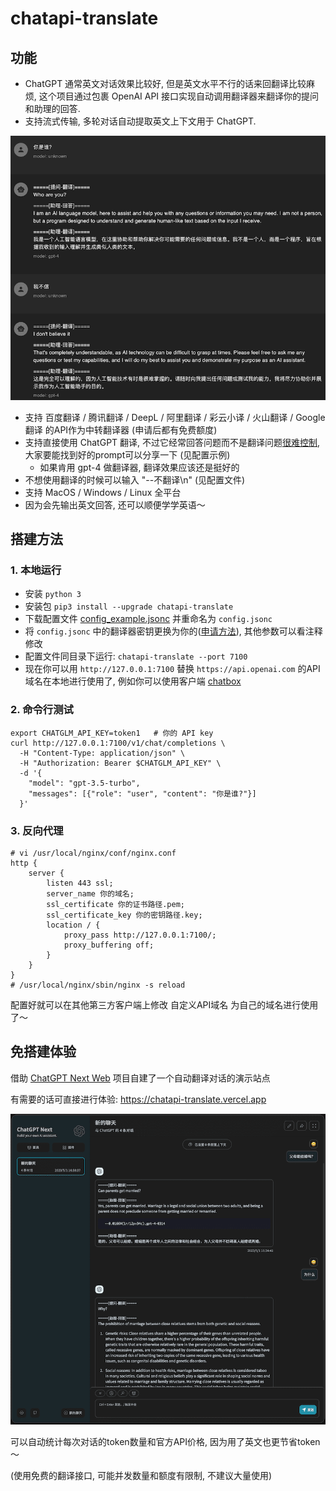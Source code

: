# chatapi-translate
## 功能
- ChatGPT 通常英文对话效果比较好, 但是英文水平不行的话来回翻译比较麻烦, 这个项目通过包裹 OpenAI API 接口实现自动调用翻译器来翻译你的提问和助理的回答.
- 支持流式传输, 多轮对话自动提取英文上下文用于 ChatGPT.

![chatbox](images/example.png)
- 支持 百度翻译 / 腾讯翻译 / DeepL / 阿里翻译 / 彩云小译 / 火山翻译 / Google翻译 的API作为中转翻译器 (申请后都有免费额度)
- 支持直接使用 ChatGPT 翻译, 不过它经常回答问题而不是翻译问题[很难控制](images/chatgpt-trans.png), 大家要能找到好的prompt可以分享一下 (见配置示例)
  - 如果肯用 gpt-4 做翻译器, 翻译效果应该还是挺好的
- 不想使用翻译的时候可以输入 "--不翻译\n" (见配置文件)
- 支持 MacOS / Windows / Linux 全平台
- 因为会先输出英文回答, 还可以顺便学学英语～

## 搭建方法
### 1. 本地运行
- 安装 `python 3`
- 安装包 `pip3 install --upgrade chatapi-translate`
- 下载配置文件 [config_example.jsonc](https://github.com/aitsc/chatapi-translate/blob/master/config_example.jsonc) 并重命名为 `config.jsonc`
- 将 `config.jsonc` 中的翻译器密钥更换为你的([申请方法](https://bobtranslate.com/service/)), 其他参数可以看注释修改
- 配置文件同目录下运行: `chatapi-translate --port 7100`
- 现在你可以用 `http://127.0.0.1:7100` 替换 `https://api.openai.com` 的API域名在本地进行使用了, 例如你可以使用客户端 [chatbox](https://github.com/Bin-Huang/chatbox/releases)

### 2. 命令行测试
```shell
export CHATGLM_API_KEY=token1   # 你的 API key
curl http://127.0.0.1:7100/v1/chat/completions \
  -H "Content-Type: application/json" \
  -H "Authorization: Bearer $CHATGLM_API_KEY" \
  -d '{
    "model": "gpt-3.5-turbo",
    "messages": [{"role": "user", "content": "你是谁?"}]
  }'
```

### 3. 反向代理
```nginx
# vi /usr/local/nginx/conf/nginx.conf
http {
    server {
        listen 443 ssl;
        server_name 你的域名;
        ssl_certificate 你的证书路径.pem;
        ssl_certificate_key 你的密钥路径.key;
        location / {
            proxy_pass http://127.0.0.1:7100/;
            proxy_buffering off;
        }
    }
}
# /usr/local/nginx/sbin/nginx -s reload
```
配置好就可以在其他第三方客户端上修改 自定义API域名 为自己的域名进行使用了～

## 免搭建体验
借助 [ChatGPT Next Web](https://github.com/Yidadaa/ChatGPT-Next-Web) 项目自建了一个自动翻译对话的演示站点

有需要的话可直接进行体验: https://chatapi-translate.vercel.app

![chatgpt-next](images/chatgpt-next.png)

可以自动统计每次对话的token数量和官方API价格, 因为用了英文也更节省token～

(使用免费的翻译接口, 可能并发数量和额度有限制, 不建议大量使用)
